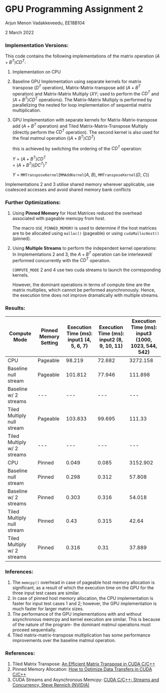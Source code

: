 # GPU Programming Assignment 2

Arjun Menon Vadakkeveedu, EE18B104

2 March 2022

### Implementation Versions:
This code contains the following implementations of the matrix operation $(A + B^T)CD^T$:

1. Implementation on CPU 
2. Baseline GPU Implementation using separate kernels for matrix transpose ($D^T$ operation), Matrix-Matrix-transpose add ($A + B^T$ operation) and Matrix-Matrix Multiply ($XY$; used to perform the $CD^T$ and $(A+B^T)CD^T$ operations). The Matrix-Matrix Multiply is performed by parallelizing the nested for loop implementation of sequential matrix multiplication.
3. GPU Implementation with separate kernels for Matrix-Matrix-transpose add ($A + B^T$ operation) and Tiled Matrix-Matrix-Transpose Multiply (directly perform the $CD^T$ operation). The second kernel is also used for the final matmul operation ($(A+B^T)CD^T$)

    this is achieved by switching the ordering of the $CD^T$ operation:

    $Y$ = $(A + B^T)CD^T$ 		
        = $(A + B^T)(DC^T)^T$
    
    $Y$ = `MMTransposeKernel`(`MMAddKernel`($A$, $B$), `MMTransposeKernel`($D$, $C$))
	
Implementations 2 and 3 utilise shared memory wherever applicable, use coalesced accesses and avoid shared memory bank conflicts

### Further Optimizations:

1. Using **Pinned Memory** for Host Matrices reduced the overhead associated with pageable memcpy from host. 

    The macro `USE_PINNED_MEMORY` is used to determine if the host matrices are to be allocated using `malloc()` (pageable) or using `cudaMallocHost()` (pinned).

2. Using **Multiple Streams** to perform the independent kernel operations: In Implementations 2 and 3, the $A+B^T$ operation 
can be interleaved/ performed concurrently with the $CD^T$ operation.

    `COMPUTE_MODE` 2 and 4 use two cuda streams to launch
the corresponding kernels. 

    However, the dominant operations in terms of compute time are the matrix multiplies, which cannot be performed asynchronously. Hence, the execution time does not improve dramatically with multiple streams.

### Results:

| Compute Mode | Pinned Memory <br>Setting | Execution Time (ms): <br>input1 (4, 5, 6, 7) | Execution Time (ms):<br>input2 (8, 9, 10, 11) | Execution Time (ms):<br>input3 (1000, 1023, 544, 542) |
|---|---|---|---|---|
| CPU | Pageable | 98.219 | 72.682 | 3272.158 |
| Baseline null stream | Pageable | 101.812 | 77.946 | 111.898 |
| Baseline w/ 2 streams | --- | --- | --- | --- |
| Tiled Multiply <br>null stream | Pageable | 103.833 | 99.695 | 111.33 |
| Tiled Multiply <br>w/ 2 streams | --- | --- | --- | --- |
| CPU | Pinned   | 0.049 | 0.085 | 3152.902 |
| Baseline null stream | Pinned   | 0.298 | 0.312 | 57.808 |
| Baseline w/ 2 streams | Pinned   | 0.303 | 0.316 | 54.018 |
| Tiled Multiply <br>null stream | Pinned   | 0.43 | 0.315 | 42.64 |
| Tiled Multiply <br>w/ 2 streams | Pinned   | 0.316 | 0.31 | 37.889 |

### Inferences:
1. The `memcpy()` overhead in case of pageable host memory allocation is significant, as a result of which the execution time on the GPU for the three input test cases are similar.
2. In case of pinned host memory allocation, the CPU implementation is faster for input test cases 1 and 2; however, the GPU implementation is much faster for larger matrix sizes.
3. The performance of the GPU implementations with and without asynchronous memcpy and kernel execution are similar. This is because of the nature of the program- the dominant matmul operations must proceed sequentially.
4. Tiled matrix-matrix-transpose multiplication has some performance improvements over the baseline matmul operation.

### References:
1. Tiled Matrix Transpose: [An Efficient Matrix Transpose in CUDA C/C++](https://developer.nvidia.com/blog/efficient-matrix-transpose-cuda-cc/)
2. Pinned Memory Allocation: [How to Optimize Data Transfers in CUDA C/C++](https://developer.nvidia.com/blog/how-optimize-data-transfers-cuda-cc/)
3. CUDA Streams and Asynchronous Memcpy: [CUDA C/C++: Streams and Concurrency, Steve Rennich (NVIDIA)](https://developer.download.nvidia.com/CUDA/training/StreamsAndConcurrencyWebinar.pdf)
